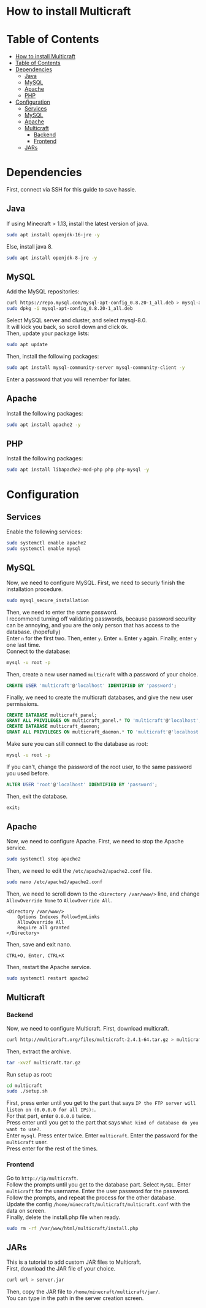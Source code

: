 # How to install Multicraft
# Table of Contents
- [How to install Multicraft](#how-to-install-multicraft)
- [Table of Contents](#table-of-contents)
- [Dependencies](#dependencies)
  - [Java](#java)
  - [MySQL](#mysql)
  - [Apache](#apache)
  - [PHP](#php)
- [Configuration](#configuration)
  - [Services](#services)
  - [MySQL](#mysql-1)
  - [Apache](#apache-1)
  - [Multicraft](#multicraft)
    - [Backend](#backend)
    - [Frontend](#frontend)
  - [JARs](#jars)
# Dependencies
First, connect via SSH for this guide to save hassle.  
## Java
If using Minecraft > 1.13, install the latest version of java.
```bash
sudo apt install openjdk-16-jre -y
```
Else, install java 8.
```bash
sudo apt install openjdk-8-jre -y
```
## MySQL
Add the MySQL repositories:
```bash
curl https://repo.mysql.com/mysql-apt-config_0.8.20-1_all.deb > mysql-apt-config_0.8.20-1_all.deb
sudo dpkg -i mysql-apt-config_0.8.20-1_all.deb
```
Select MySQL server and cluster, and select mysql-8.0.  
It will kick you back, so scroll down and click `Ok`.  
Then, update your package lists:
```bash
sudo apt update
```
Then, install the following packages:
```bash
sudo apt install mysql-community-server mysql-community-client -y
```
Enter a password that you will renember for later.
## Apache
Install the following packages:
```bash
sudo apt install apache2 -y
```
## PHP
Install the following packages:
```bash
sudo apt install libapache2-mod-php php php-mysql -y
```
# Configuration
## Services
Enable the following services:
```bash
sudo systemctl enable apache2
sudo systemctl enable mysql
```
## MySQL
Now, we need to configure MySQL.
First, we need to securly finish the installation procedure.
```bash
sudo mysql_secure_installation
```
Then, we need to enter the same password.  
I recommend turning off validating passwords, because password security can be annoying, and you are the only person that has access to the database. (hopefully)  
Enter `n` for the first two. Then, enter `y`. Enter `n`. Enter `y` again. Finally, enter `y` one last time.  
Connect to the database:
```bash
mysql -u root -p
```
Then, create a new user named `multicraft` with a password of your choice.
```sql
CREATE USER 'multicraft'@'localhost' IDENTIFIED BY 'password';
```
Finally, we need to create the multicraft databases, and give the new user permissions.
```sql
CREATE DATABASE multicraft_panel;
GRANT ALL PRIVILEGES ON multicraft_panel.* TO 'multicraft'@'localhost';
CREATE DATABASE multicraft_daemon;
GRANT ALL PRIVILEGES ON multicraft_daemon.* TO 'multicraft'@'localhost';
```
Make sure you can still connect to the database as root:
```bash
mysql -u root -p
```
If you can't, change the password of the root user, to the same password you used before.
```sql
ALTER USER 'root'@'localhost' IDENTIFIED BY 'password';
```
Then, exit the database.
```sql
exit;
```
## Apache
Now, we need to configure Apache.
First, we need to stop the Apache service.
```bash
sudo systemctl stop apache2
```
Then, we need to edit the `/etc/apache2/apache2.conf` file.
```bash
sudo nano /etc/apache2/apache2.conf
```
Then, we need to scroll down to the `<Directory /var/www/>` line, and change `AllowOverride None` to `AllowOverride All`.
```text
<Directory /var/www/>
    Options Indexes FollowSymLinks
    AllowOverride All
    Require all granted
</Directory>
```
Then, save and exit nano. 
```text
CTRL+O, Enter, CTRL+X
```
Then, restart the Apache service.
```bash
sudo systemctl restart apache2
```
## Multicraft
### Backend
Now, we need to configure Multicraft.
First, download multicraft.
```bash
curl http://multicraft.org/files/multicraft-2.4.1-64.tar.gz > multicraft.tar.gz
```
Then, extract the archive.
```bash
tar -xvzf multicraft.tar.gz
```
Run setup as root:
```bash
cd multicraft 
sudo ./setup.sh
```
First, press enter until you get to the part that says `IP the FTP server will listen on (0.0.0.0 for all IPs):`.  
For that part, enter `0.0.0.0` twice.  
Press enter until you get to the part that says `What kind of database do you want to use?`.  
Enter `mysql`. Press enter twice. Enter `multicraft`. Enter the password for the `multicraft` user.  
Press enter for the rest of the times.  
### Frontend
Go to `http://ip/multicraft`.  
Follow the prompts until you get to the database part. Select `MySQL`. Enter `multicraft` for the username. Enter the user password for the password.  
Follow the prompts, and repeat the process for the other database.  
Update the config `/home/minecraft/multicraft/multicraft.conf` with the data on screen.  
Finally, delete the install.php file when ready.
```bash
sudo rm -rf /var/www/html/multicraft/install.php
```
## JARs
This is a tutorial to add custom JAR files to Multicraft.  
First, download the JAR file of your choice.
```bash
curl url > server.jar
```
Then, copy the JAR file to `/home/minecraft/multicraft/jar/`.  
You can type in the path in the server creation screen.